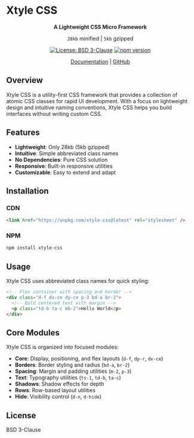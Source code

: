 # Xtyle CSS

<div align="center">
   <p><strong>A Lightweight CSS Micro Framework</strong></p>
   <p><code>28kb</code> minified | <code>5kb</code> gzipped</p>

[![License: BSD 3-Clause](https://img.shields.io/badge/License-BSD%203--Clause-blue.svg)](https://opensource.org/licenses/BSD-3-Clause)
[![npm version](https://img.shields.io/npm/v/xtyle-css.svg)](https://www.npmjs.com/package/xtyle-css)

[Documentation](https://hlop3z.github.io/xtyle-css/) |
[GitHub](https://github.com/hlop3z/xtyle-css)

</div>

## Overview

Xtyle CSS is a utility-first CSS framework that provides a collection of atomic CSS classes for rapid UI development. With a focus on lightweight design and intuitive naming conventions, Xtyle CSS helps you build interfaces without writing custom CSS.

## Features

- **Lightweight**: Only 28kb (5kb gzipped)
- **Intuitive**: Simple abbreviated class names
- **No Dependencies**: Pure CSS solution
- **Responsive**: Built-in responsive utilities
- **Customizable**: Easy to extend and adapt

## Installation

### CDN

```html
<link href="https://unpkg.com/xtyle-css@latest" rel="stylesheet" />
```

### NPM

```bash
npm install xtyle-css
```

## Usage

Xtyle CSS uses abbreviated class names for quick styling:

```html
<!-- Flex container with spacing and border -->
<div class="d-f dx-ce dy-ce p-3 bd-a br-2">
  <!-- Bold centered text with margin -->
  <p class="td-b ta-c mb-2">Hello World</p>
</div>
```

## Core Modules

Xtyle CSS is organized into focused modules:

- **Core**: Display, positioning, and flex layouts (`d-f`, `dp-r`, `dx-ce`)
- **Borders**: Border styling and radius (`bd-a`, `br-2`)
- **Spacing**: Margin and padding utilities (`m-2`, `p-3`)
- **Text**: Typography utilities (`ts-1`, `td-b`, `ta-c`)
- **Shadows**: Shadow effects for depth
- **Rows**: Row-based layout utilities
- **Hide**: Visibility control (`d-n`, `d-hide`)

## License

BSD 3-Clause
